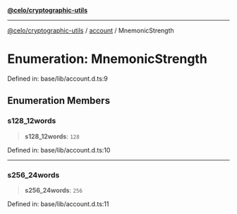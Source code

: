 [**@celo/cryptographic-utils**](../../README.md)

***

[@celo/cryptographic-utils](../../modules.md) / [account](../README.md) / MnemonicStrength

# Enumeration: MnemonicStrength

Defined in: base/lib/account.d.ts:9

## Enumeration Members

### s128\_12words

> **s128\_12words**: `128`

Defined in: base/lib/account.d.ts:10

***

### s256\_24words

> **s256\_24words**: `256`

Defined in: base/lib/account.d.ts:11
